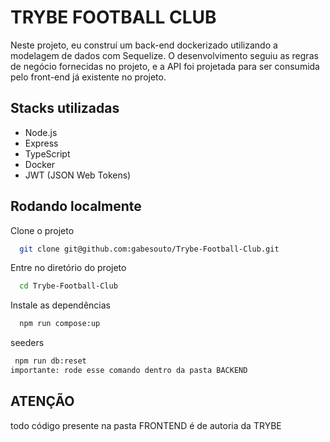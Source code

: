 
# TRYBE FOOTBALL CLUB


Neste projeto, eu construí um back-end dockerizado utilizando a modelagem de dados com Sequelize. O desenvolvimento seguiu as regras de negócio fornecidas no projeto, e a API foi projetada para ser consumida pelo front-end já existente  no projeto.



## Stacks utilizadas



- Node.js
- Express
- TypeScript
- Docker
- JWT (JSON Web Tokens)
## Rodando localmente

Clone o projeto

```bash
  git clone git@github.com:gabesouto/Trybe-Football-Club.git
```

Entre no diretório do projeto

```bash
  cd Trybe-Football-Club
```

Instale as dependências

```bash
  npm run compose:up
```

seeders 

```bash
 npm run db:reset
importante: rode esse comando dentro da pasta BACKEND
```
## ATENÇÃO
todo código presente na pasta FRONTEND é de autoria da TRYBE

